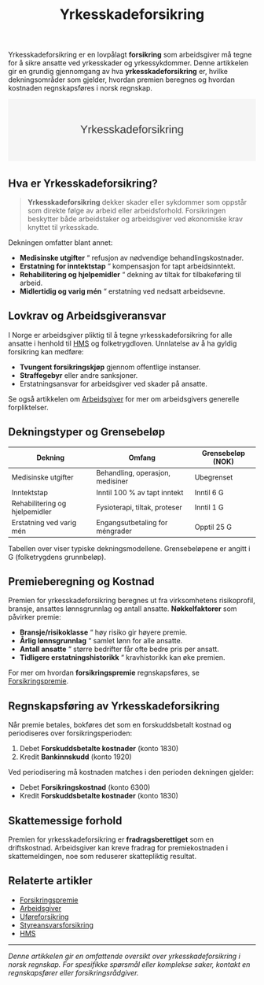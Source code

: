 ﻿---
title: "Yrkesskadeforsikring"
meta_title: "Yrkesskadeforsikring"
meta_description: 'Yrkesskadeforsikring er en lovpålagt **forsikring** som arbeidsgiver må tegne for å sikre ansatte ved yrkesskader og yrkessykdommer. Denne artikkelen gir en ...'
slug: yrkesskadeforsikring
type: blog
layout: pages/single
---

Yrkesskadeforsikring er en lovpålagt **forsikring** som arbeidsgiver må tegne for å sikre ansatte ved yrkesskader og yrkessykdommer. Denne artikkelen gir en grundig gjennomgang av hva **yrkesskadeforsikring** er, hvilke dekningsområder som gjelder, hvordan premien beregnes og hvordan kostnaden regnskapsføres i norsk regnskap.

![Yrkesskadeforsikring](yrkesskadeforsikring-image.svg)

## Hva er Yrkesskadeforsikring?

> **Yrkesskadeforsikring** dekker skader eller sykdommer som oppstår som direkte følge av arbeid eller arbeidsforhold. Forsikringen beskytter både arbeidstaker og arbeidsgiver ved økonomiske krav knyttet til yrkesskade.

Dekningen omfatter blant annet:

* **Medisinske utgifter** “ refusjon av nødvendige behandlingskostnader.
* **Erstatning for inntektstap** “ kompensasjon for tapt arbeidsinntekt.
* **Rehabilitering og hjelpemidler** “ dekning av tiltak for tilbakeføring til arbeid.
* **Midlertidig og varig mén** “ erstatning ved nedsatt arbeidsevne.

## Lovkrav og Arbeidsgiveransvar

I Norge er arbeidsgiver pliktig til å tegne yrkesskadeforsikring for alle ansatte i henhold til [HMS](/blogs/regnskap/hms "HMS “ Helse, miljø og sikkerhet i norske virksomheter") og folketrygdloven. Unnlatelse av å ha gyldig forsikring kan medføre:

* **Tvungent forsikringskjøp** gjennom offentlige instanser.
* **Straffegebyr** eller andre sanksjoner.
* Erstatningsansvar for arbeidsgiver ved skader på ansatte.

Se også artikkelen om [Arbeidsgiver](/blogs/regnskap/arbeidsgiver "Arbeidsgiver “ Roller og Ansvar i Norsk Arbeidsliv og Regnskap") for mer om arbeidsgivers generelle forpliktelser.

## Dekningstyper og Grensebeløp

| Dekning                  | Omfang                                | Grensebeløp (NOK)    |
|---------------------------|--------------------------------------|---------------------|
| Medisinske utgifter       | Behandling, operasjon, medisiner     | Ubegrenset          |
| Inntektstap                | Inntil 100 % av tapt inntekt          | Inntil 6 G           |
| Rehabilitering og hjelpemidler | Fysioterapi, tiltak, proteser       | Inntil 1 G           |
| Erstatning ved varig mén   | Engangsutbetaling for méngrader      | Opptil 25 G         |

Tabellen over viser typiske dekningsmodellene. Grensebeløpene er angitt i G (folketrygdens grunnbeløp).

## Premieberegning og Kostnad

Premien for yrkesskadeforsikring beregnes ut fra virksomhetens risikoprofil, bransje, ansattes lønnsgrunnlag og antall ansatte. **Nøkkelfaktorer** som påvirker premie:

* **Bransje/risikoklasse** “ høy risiko gir høyere premie.
* **Årlig lønnsgrunnlag** “ samlet lønn for alle ansatte.
* **Antall ansatte** “ større bedrifter får ofte bedre pris per ansatt.
* **Tidligere erstatningshistorikk** “ kravhistorikk kan øke premien.

For mer om hvordan **forsikringspremie** regnskapsføres, se [Forsikringspremie](/blogs/regnskap/forsikringspremie "Forsikringspremie i Regnskap - Guide til Klassifisering og Periodisering").

## Regnskapsføring av Yrkesskadeforsikring

Når premie betales, bokføres det som en forskuddsbetalt kostnad og periodiseres over forsikringsperioden:

1. Debet **Forskuddsbetalte kostnader** (konto 1830)
2. Kredit **Bankinnskudd** (konto 1920)

Ved periodisering må kostnaden matches i den perioden dekningen gjelder:

* Debet **Forsikringskostnad** (konto 6300)
* Kredit **Forskuddsbetalte kostnader** (konto 1830)

## Skattemessige forhold

Premien for yrkesskadeforsikring er **fradragsberettiget** som en driftskostnad. Arbeidsgiver kan kreve fradrag for premiekostnaden i skattemeldingen, noe som reduserer skattepliktig resultat.

## Relaterte artikler

* [Forsikringspremie](/blogs/regnskap/forsikringspremie "Forsikringspremie i Regnskap - Guide til Klassifisering og Periodisering")
* [Arbeidsgiver](/blogs/regnskap/arbeidsgiver "Arbeidsgiver “ Roller og Ansvar i Norsk Arbeidsliv og Regnskap")
* [Uføreforsikring](/blogs/regnskap/uforeforsikring "Uføreforsikring “ Guide til Private Uføreforsikringer i Norge")
* [Styreansvarsforsikring](/blogs/regnskap/styreansvarsforsikring "Hva er Styreansvarsforsikring? En Guide til Styremedlemsforsikring i Norge")
* [HMS](/blogs/regnskap/hms "HMS “ Helse, miljø og sikkerhet i norske virksomheter")

---

*Denne artikkelen gir en omfattende oversikt over yrkesskadeforsikring i norsk regnskap. For spesifikke spørsmål eller komplekse saker, kontakt en regnskapsfører eller forsikringsrådgiver.*









